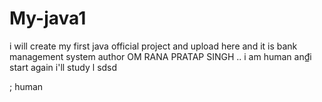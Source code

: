 # My-java1
i will create my first java official project and upload here and it is bank management system
author OM RANA PRATAP SINGH
..
i am human an₫i start again
i'll study
l
sdsd

;
human